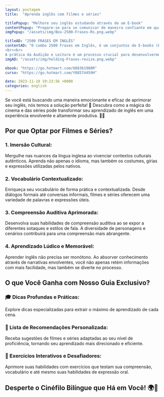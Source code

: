 ```yaml
---
layout: postagem
title:  "Aprenda inglês com filmes e séries"

titlePopup: "Melhore seu inglês estudando através de um E-book"
contentPopup: "Prepare-se para se comunicar de maneira confiante em qualquer situação! Adquira agora o E-book e desbrave as 2500 frases mais usadas no cotidiano em inglês."
imgPopup: "/assets/img/Box-2500-Frases-Rs.png.webp"

titleAD: "2500 FRASES EM INGLÊS"
contentAD: "O combo 2500 Frases em Inglês, é um conjuntos de E-books (Livros Digitais) em inglês repletos de frases em Inglês com tradução e áudios. Frases que são bem usadas no dia a dia , destinados à você que precisa estudar e praticar inglês diariamente.
<br><br>
A prática da Audição e Leitura é um processo crucial para desenvolvermos a fluência no Inglês e estes E-books te auxiliarão exatamente neste ponto, possibilitando um enorme resultado na língua inglesa aos seus leitores."
imgAD: "/assets/img/holding-Frases-resize.png.webp"

ebook: "https://go.hotmart.com/U88361980R"
curso: "https://go.hotmart.com/Y88574459H"

date: 2023-11-10 19:23:56 +0000
categories: english
---
```


Se você está buscando uma maneira emocionante e eficaz de aprimorar seu inglês, nós temos a solução perfeita! 🚀 Descubra como a mágica do cinema e das séries pode transformar seu aprendizado de inglês em uma experiência envolvente e altamente produtiva. 🎥✨

## **Por que Optar por Filmes e Séries?**

### **1. Imersão Cultural:**
Mergulhe nas nuances da língua inglesa ao vivenciar contextos culturais autênticos. Aprenda não apenas o idioma, mas também os costumes, gírias e expressões utilizadas pelos nativos.

### **2. Vocabulário Contextualizado:**
Enriqueça seu vocabulário de forma prática e contextualizada. Desde diálogos formais até conversas informais, filmes e séries oferecem uma variedade de palavras e expressões úteis.

### **3. Compreensão Auditiva Aprimorada:**
Desenvolva suas habilidades de compreensão auditiva ao se expor a diferentes sotaques e estilos de fala. A diversidade de personagens e cenários contribuirá para uma compreensão mais abrangente.

### **4. Aprendizado Lúdico e Memorável:**
Aprender inglês não precisa ser monótono. Ao absorver conhecimento através de narrativas envolventes, você não apenas retém informações com mais facilidade, mas também se diverte no processo.

## **O que Você Ganha com Nosso Guia Exclusivo?**

### **🎓 Dicas Profundas e Práticas:**
Explore dicas especializadas para extrair o máximo de aprendizado de cada cena.

### **🤩 Lista de Recomendações Personalizada:**
Receba sugestões de filmes e séries adaptadas ao seu nível de proficiência, tornando seu aprendizado mais direcionado e eficiente.

### **🚀 Exercícios Interativos e Desafiadores:**
Aprimore suas habilidades com exercícios que testam sua compreensão, vocabulário e até mesmo suas habilidades de expressão oral.

## **Desperte o Cinéfilo Bilíngue que Há em Você! 🌍💬**
